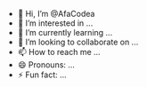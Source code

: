 - 👋 Hi, I’m @AfaCodea
- 👀 I’m interested in ...
- 🌱 I’m currently learning ...
- 💞️ I’m looking to collaborate on ...
- 📫 How to reach me ...
- 😄 Pronouns: ...
- ⚡ Fun fact: ...

<!---
AfaCodea/AfaCodea is a ✨ special ✨ repository because its `README.md` (this file) appears on your GitHub profile.
You can click the Preview link to take a look at your changes.
--->

